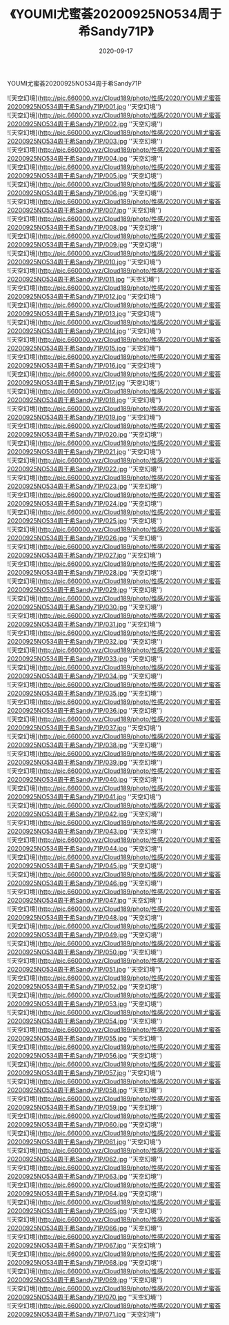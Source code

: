 ﻿---
layout: post
title:  《YOUMI尤蜜荟20200925NO534周于希Sandy71P》
date:   2020-09-17
img: http://pic.660000.xyz/Cloud189/photo/性感/2020/YOUMI尤蜜荟20200925NO534周于希Sandy71P/000.jpg
categories: [美女, 性感, 泳衣]
---

YOUMI尤蜜荟20200925NO534周于希Sandy71P



![天空幻境](http://pic.660000.xyz/Cloud189/photo/性感/2020/YOUMI尤蜜荟20200925NO534周于希Sandy71P/001.jpg ''天空幻境'') <br>
![天空幻境](http://pic.660000.xyz/Cloud189/photo/性感/2020/YOUMI尤蜜荟20200925NO534周于希Sandy71P/002.jpg ''天空幻境'') <br>
![天空幻境](http://pic.660000.xyz/Cloud189/photo/性感/2020/YOUMI尤蜜荟20200925NO534周于希Sandy71P/003.jpg ''天空幻境'') <br>
![天空幻境](http://pic.660000.xyz/Cloud189/photo/性感/2020/YOUMI尤蜜荟20200925NO534周于希Sandy71P/004.jpg ''天空幻境'') <br>
![天空幻境](http://pic.660000.xyz/Cloud189/photo/性感/2020/YOUMI尤蜜荟20200925NO534周于希Sandy71P/005.jpg ''天空幻境'') <br>
![天空幻境](http://pic.660000.xyz/Cloud189/photo/性感/2020/YOUMI尤蜜荟20200925NO534周于希Sandy71P/006.jpg ''天空幻境'') <br>
![天空幻境](http://pic.660000.xyz/Cloud189/photo/性感/2020/YOUMI尤蜜荟20200925NO534周于希Sandy71P/007.jpg ''天空幻境'') <br>
![天空幻境](http://pic.660000.xyz/Cloud189/photo/性感/2020/YOUMI尤蜜荟20200925NO534周于希Sandy71P/008.jpg ''天空幻境'') <br>
![天空幻境](http://pic.660000.xyz/Cloud189/photo/性感/2020/YOUMI尤蜜荟20200925NO534周于希Sandy71P/009.jpg ''天空幻境'') <br>
![天空幻境](http://pic.660000.xyz/Cloud189/photo/性感/2020/YOUMI尤蜜荟20200925NO534周于希Sandy71P/010.jpg ''天空幻境'') <br>
![天空幻境](http://pic.660000.xyz/Cloud189/photo/性感/2020/YOUMI尤蜜荟20200925NO534周于希Sandy71P/011.jpg ''天空幻境'') <br>
![天空幻境](http://pic.660000.xyz/Cloud189/photo/性感/2020/YOUMI尤蜜荟20200925NO534周于希Sandy71P/012.jpg ''天空幻境'') <br>
![天空幻境](http://pic.660000.xyz/Cloud189/photo/性感/2020/YOUMI尤蜜荟20200925NO534周于希Sandy71P/013.jpg ''天空幻境'') <br>
![天空幻境](http://pic.660000.xyz/Cloud189/photo/性感/2020/YOUMI尤蜜荟20200925NO534周于希Sandy71P/014.jpg ''天空幻境'') <br>
![天空幻境](http://pic.660000.xyz/Cloud189/photo/性感/2020/YOUMI尤蜜荟20200925NO534周于希Sandy71P/015.jpg ''天空幻境'') <br>
![天空幻境](http://pic.660000.xyz/Cloud189/photo/性感/2020/YOUMI尤蜜荟20200925NO534周于希Sandy71P/016.jpg ''天空幻境'') <br>
![天空幻境](http://pic.660000.xyz/Cloud189/photo/性感/2020/YOUMI尤蜜荟20200925NO534周于希Sandy71P/017.jpg ''天空幻境'') <br>
![天空幻境](http://pic.660000.xyz/Cloud189/photo/性感/2020/YOUMI尤蜜荟20200925NO534周于希Sandy71P/018.jpg ''天空幻境'') <br>
![天空幻境](http://pic.660000.xyz/Cloud189/photo/性感/2020/YOUMI尤蜜荟20200925NO534周于希Sandy71P/019.jpg ''天空幻境'') <br>
![天空幻境](http://pic.660000.xyz/Cloud189/photo/性感/2020/YOUMI尤蜜荟20200925NO534周于希Sandy71P/020.jpg ''天空幻境'') <br>
![天空幻境](http://pic.660000.xyz/Cloud189/photo/性感/2020/YOUMI尤蜜荟20200925NO534周于希Sandy71P/021.jpg ''天空幻境'') <br>
![天空幻境](http://pic.660000.xyz/Cloud189/photo/性感/2020/YOUMI尤蜜荟20200925NO534周于希Sandy71P/022.jpg ''天空幻境'') <br>
![天空幻境](http://pic.660000.xyz/Cloud189/photo/性感/2020/YOUMI尤蜜荟20200925NO534周于希Sandy71P/023.jpg ''天空幻境'') <br>
![天空幻境](http://pic.660000.xyz/Cloud189/photo/性感/2020/YOUMI尤蜜荟20200925NO534周于希Sandy71P/024.jpg ''天空幻境'') <br>
![天空幻境](http://pic.660000.xyz/Cloud189/photo/性感/2020/YOUMI尤蜜荟20200925NO534周于希Sandy71P/025.jpg ''天空幻境'') <br>
![天空幻境](http://pic.660000.xyz/Cloud189/photo/性感/2020/YOUMI尤蜜荟20200925NO534周于希Sandy71P/026.jpg ''天空幻境'') <br>
![天空幻境](http://pic.660000.xyz/Cloud189/photo/性感/2020/YOUMI尤蜜荟20200925NO534周于希Sandy71P/027.jpg ''天空幻境'') <br>
![天空幻境](http://pic.660000.xyz/Cloud189/photo/性感/2020/YOUMI尤蜜荟20200925NO534周于希Sandy71P/028.jpg ''天空幻境'') <br>
![天空幻境](http://pic.660000.xyz/Cloud189/photo/性感/2020/YOUMI尤蜜荟20200925NO534周于希Sandy71P/029.jpg ''天空幻境'') <br>
![天空幻境](http://pic.660000.xyz/Cloud189/photo/性感/2020/YOUMI尤蜜荟20200925NO534周于希Sandy71P/030.jpg ''天空幻境'') <br>
![天空幻境](http://pic.660000.xyz/Cloud189/photo/性感/2020/YOUMI尤蜜荟20200925NO534周于希Sandy71P/031.jpg ''天空幻境'') <br>
![天空幻境](http://pic.660000.xyz/Cloud189/photo/性感/2020/YOUMI尤蜜荟20200925NO534周于希Sandy71P/032.jpg ''天空幻境'') <br>
![天空幻境](http://pic.660000.xyz/Cloud189/photo/性感/2020/YOUMI尤蜜荟20200925NO534周于希Sandy71P/033.jpg ''天空幻境'') <br>
![天空幻境](http://pic.660000.xyz/Cloud189/photo/性感/2020/YOUMI尤蜜荟20200925NO534周于希Sandy71P/034.jpg ''天空幻境'') <br>
![天空幻境](http://pic.660000.xyz/Cloud189/photo/性感/2020/YOUMI尤蜜荟20200925NO534周于希Sandy71P/035.jpg ''天空幻境'') <br>
![天空幻境](http://pic.660000.xyz/Cloud189/photo/性感/2020/YOUMI尤蜜荟20200925NO534周于希Sandy71P/036.jpg ''天空幻境'') <br>
![天空幻境](http://pic.660000.xyz/Cloud189/photo/性感/2020/YOUMI尤蜜荟20200925NO534周于希Sandy71P/037.jpg ''天空幻境'') <br>
![天空幻境](http://pic.660000.xyz/Cloud189/photo/性感/2020/YOUMI尤蜜荟20200925NO534周于希Sandy71P/038.jpg ''天空幻境'') <br>
![天空幻境](http://pic.660000.xyz/Cloud189/photo/性感/2020/YOUMI尤蜜荟20200925NO534周于希Sandy71P/039.jpg ''天空幻境'') <br>
![天空幻境](http://pic.660000.xyz/Cloud189/photo/性感/2020/YOUMI尤蜜荟20200925NO534周于希Sandy71P/040.jpg ''天空幻境'') <br>
![天空幻境](http://pic.660000.xyz/Cloud189/photo/性感/2020/YOUMI尤蜜荟20200925NO534周于希Sandy71P/041.jpg ''天空幻境'') <br>
![天空幻境](http://pic.660000.xyz/Cloud189/photo/性感/2020/YOUMI尤蜜荟20200925NO534周于希Sandy71P/042.jpg ''天空幻境'') <br>
![天空幻境](http://pic.660000.xyz/Cloud189/photo/性感/2020/YOUMI尤蜜荟20200925NO534周于希Sandy71P/043.jpg ''天空幻境'') <br>
![天空幻境](http://pic.660000.xyz/Cloud189/photo/性感/2020/YOUMI尤蜜荟20200925NO534周于希Sandy71P/044.jpg ''天空幻境'') <br>
![天空幻境](http://pic.660000.xyz/Cloud189/photo/性感/2020/YOUMI尤蜜荟20200925NO534周于希Sandy71P/045.jpg ''天空幻境'') <br>
![天空幻境](http://pic.660000.xyz/Cloud189/photo/性感/2020/YOUMI尤蜜荟20200925NO534周于希Sandy71P/046.jpg ''天空幻境'') <br>
![天空幻境](http://pic.660000.xyz/Cloud189/photo/性感/2020/YOUMI尤蜜荟20200925NO534周于希Sandy71P/047.jpg ''天空幻境'') <br>
![天空幻境](http://pic.660000.xyz/Cloud189/photo/性感/2020/YOUMI尤蜜荟20200925NO534周于希Sandy71P/048.jpg ''天空幻境'') <br>
![天空幻境](http://pic.660000.xyz/Cloud189/photo/性感/2020/YOUMI尤蜜荟20200925NO534周于希Sandy71P/049.jpg ''天空幻境'') <br>
![天空幻境](http://pic.660000.xyz/Cloud189/photo/性感/2020/YOUMI尤蜜荟20200925NO534周于希Sandy71P/050.jpg ''天空幻境'') <br>
![天空幻境](http://pic.660000.xyz/Cloud189/photo/性感/2020/YOUMI尤蜜荟20200925NO534周于希Sandy71P/051.jpg ''天空幻境'') <br>
![天空幻境](http://pic.660000.xyz/Cloud189/photo/性感/2020/YOUMI尤蜜荟20200925NO534周于希Sandy71P/052.jpg ''天空幻境'') <br>
![天空幻境](http://pic.660000.xyz/Cloud189/photo/性感/2020/YOUMI尤蜜荟20200925NO534周于希Sandy71P/053.jpg ''天空幻境'') <br>
![天空幻境](http://pic.660000.xyz/Cloud189/photo/性感/2020/YOUMI尤蜜荟20200925NO534周于希Sandy71P/054.jpg ''天空幻境'') <br>
![天空幻境](http://pic.660000.xyz/Cloud189/photo/性感/2020/YOUMI尤蜜荟20200925NO534周于希Sandy71P/055.jpg ''天空幻境'') <br>
![天空幻境](http://pic.660000.xyz/Cloud189/photo/性感/2020/YOUMI尤蜜荟20200925NO534周于希Sandy71P/056.jpg ''天空幻境'') <br>
![天空幻境](http://pic.660000.xyz/Cloud189/photo/性感/2020/YOUMI尤蜜荟20200925NO534周于希Sandy71P/057.jpg ''天空幻境'') <br>
![天空幻境](http://pic.660000.xyz/Cloud189/photo/性感/2020/YOUMI尤蜜荟20200925NO534周于希Sandy71P/058.jpg ''天空幻境'') <br>
![天空幻境](http://pic.660000.xyz/Cloud189/photo/性感/2020/YOUMI尤蜜荟20200925NO534周于希Sandy71P/059.jpg ''天空幻境'') <br>
![天空幻境](http://pic.660000.xyz/Cloud189/photo/性感/2020/YOUMI尤蜜荟20200925NO534周于希Sandy71P/060.jpg ''天空幻境'') <br>
![天空幻境](http://pic.660000.xyz/Cloud189/photo/性感/2020/YOUMI尤蜜荟20200925NO534周于希Sandy71P/061.jpg ''天空幻境'') <br>
![天空幻境](http://pic.660000.xyz/Cloud189/photo/性感/2020/YOUMI尤蜜荟20200925NO534周于希Sandy71P/062.jpg ''天空幻境'') <br>
![天空幻境](http://pic.660000.xyz/Cloud189/photo/性感/2020/YOUMI尤蜜荟20200925NO534周于希Sandy71P/063.jpg ''天空幻境'') <br>
![天空幻境](http://pic.660000.xyz/Cloud189/photo/性感/2020/YOUMI尤蜜荟20200925NO534周于希Sandy71P/064.jpg ''天空幻境'') <br>
![天空幻境](http://pic.660000.xyz/Cloud189/photo/性感/2020/YOUMI尤蜜荟20200925NO534周于希Sandy71P/065.jpg ''天空幻境'') <br>
![天空幻境](http://pic.660000.xyz/Cloud189/photo/性感/2020/YOUMI尤蜜荟20200925NO534周于希Sandy71P/066.jpg ''天空幻境'') <br>
![天空幻境](http://pic.660000.xyz/Cloud189/photo/性感/2020/YOUMI尤蜜荟20200925NO534周于希Sandy71P/067.jpg ''天空幻境'') <br>
![天空幻境](http://pic.660000.xyz/Cloud189/photo/性感/2020/YOUMI尤蜜荟20200925NO534周于希Sandy71P/068.jpg ''天空幻境'') <br>
![天空幻境](http://pic.660000.xyz/Cloud189/photo/性感/2020/YOUMI尤蜜荟20200925NO534周于希Sandy71P/069.jpg ''天空幻境'') <br>
![天空幻境](http://pic.660000.xyz/Cloud189/photo/性感/2020/YOUMI尤蜜荟20200925NO534周于希Sandy71P/070.jpg ''天空幻境'') <br>
![天空幻境](http://pic.660000.xyz/Cloud189/photo/性感/2020/YOUMI尤蜜荟20200925NO534周于希Sandy71P/071.jpg ''天空幻境'') <br>